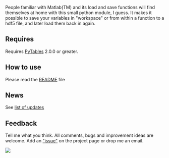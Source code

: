 People familiar with Matlab(TM) and its load and save functions will find themselves at home with this small python module, I guess. It makes it possible to save your variables in "workspace" or from within a function to a hdf5 file, and later load them back in again.

## Requires ##
Requires [PyTables](http://www.pytables.org/) 2.0.0 or greater.

## How to use ##
Please read the [README](https://code.google.com/p/pyhdf5io/source/browse/README) file


## News ##
See [list of updates](https://code.google.com/p/pyhdf5io/issues/list?can=1&q=&sort=-modified)

## Feedback ##
Tell me what you think. All comments, bugs and improvement ideas are welcome. Add an ["issue"](https://code.google.com/p/pyhdf5io/issues/list) on the project page or drop me an email.

[![](http://www.pytables.org/moin/UserQuotes?action=AttachFile&do=get&target=pytables-powered.png)](http://www.pytables.org/)